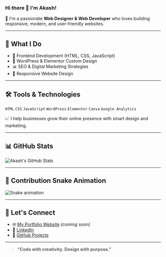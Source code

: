 ### Hi there 👋 I'm Akash!

🎯 I'm a passionate **Web Designer & Web Developer** who loves building responsive, modern, and user-friendly websites.

---

## 💼 What I Do
- 🔧 Frontend Development (HTML, CSS, JavaScript)
- 🎨 WordPress & Elementor Custom Design
- 📊 SEO & Digital Marketing Strategies
- 📱 Responsive Website Design

---

## 🛠 Tools & Technologies
`HTML` `CSS` `JavaScript` `WordPress` `Elementor` `Canva` `Google Analytics`

📈 I help businesses grow their online presence with smart design and marketing.

---

## 📊 GitHub Stats

![Akash's GitHub Stats](https://github-readme-stats.vercel.app/api?username=abuabdullahakash&show_icons=true&theme=radical)

---

## 🐍 Contribution Snake Animation

![Snake animation](https://github.com/abuabdullahakash/abuabdullahakash/blob/output/github-contribution-grid-snake.svg)

---

## 🔗 Let's Connect

- 🌐 [My Portfolio Website](#) *(coming soon)*  
- 💼 [LinkedIn](https://shorturl.at/enlf8)  
- 🧠 [GitHub Projects](https://github.com/abuabdullahakash)

---

> **“Code with creativity. Design with purpose.”**
